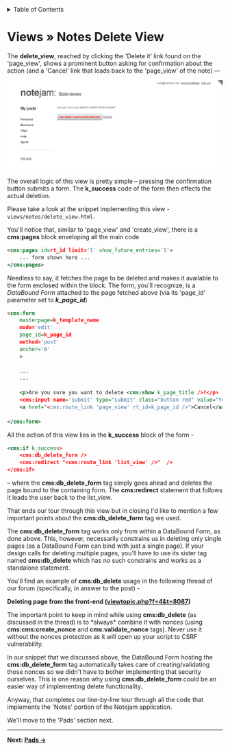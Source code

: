 <details><summary>Table of Contents</summary>

* [Intro](https://github.com/trendoman/Midware/tree/main/tutorials/Notejam-App/01-Intro.md#intro)
* [Installing the application](https://github.com/trendoman/Midware/tree/main/tutorials/Notejam-App/02-Installing-the-application.md#installing-the-application)
* [Code Walkthrough](https://github.com/trendoman/Midware/tree/main/tutorials/Notejam-App/03-Code-Walkthrough.md#code-walkthrough)
   * [Notes](https://github.com/trendoman/Midware/tree/main/tutorials/Notejam-App/04-Notes.md#notes)
   * [Routes](https://github.com/trendoman/Midware/tree/main/tutorials/Notejam-App/05-Routes.md#routes)
   * [Filters](https://github.com/trendoman/Midware/tree/main/tutorials/Notejam-App/06-Filters.md#filters)
   * [Controller](https://github.com/trendoman/Midware/tree/main/tutorials/Notejam-App/07-Controller.md#controller)
   * [Views](https://github.com/trendoman/Midware/tree/main/tutorials/Notejam-App/08-Views.md#views)
       1. [List view](./09-List-View.md#views--notes-list-view)
       2. [Page view](https://github.com/trendoman/Midware/tree/main/tutorials/Notejam-App/10-Page-View.md#views--notes-page-view)
       3. [Create view](https://github.com/trendoman/Midware/tree/main/tutorials/Notejam-App/11-Create-View.md#views--notes-create-view)
       4. [Create view (with pad)](https://github.com/trendoman/Midware/tree/main/tutorials/Notejam-App/12-Create-View-(with-Pad).md#views--notes-create-view-with-pad)
       5. [Edit view](https://github.com/trendoman/Midware/tree/main/tutorials/Notejam-App/14-Edit-View.md#views--notes-edit-view)
       6. [Delete view](https://github.com/trendoman/Midware/tree/main/tutorials/Notejam-App/15-Delete-View.md#views--notes-delete-view)
   * [Pads](https://github.com/trendoman/Midware/tree/main/tutorials/Notejam-App/16-Pads.md#pads)
   * [Users](https://github.com/trendoman/Midware/tree/main/tutorials/Notejam-App/17-Users.md#users)
* [Wrapping up..](https://github.com/trendoman/Midware/tree/main/tutorials/Notejam-App/18-Wrapping-up.md#wrapping-up)
</details>

# Views » Notes Delete View

The **delete_view**, reached by clicking the 'Delete it' link found on the 'page_view', shows a prominent button asking for confirmation about the action (and a 'Cancel' link that leads back to the 'page_view' of the note) —

![](./img/scr6.png)

The overall logic of this view is pretty simple – pressing the confirmation button submits a form. The **k_success** code of the form then effects the actual deletion.

Please take a look at the snippet implementing this view - `views/notes/delete_view.html`.

You'll notice that, similar to 'page_view' and 'create_view', there is a **cms:pages** block enveloping all the main code

```xml
<cms:pages id=rt_id limit='1' show_future_entries='1'>
    ... form shown here ...
</cms:pages>
```

Needless to say, it fetches the page to be deleted and makes it available to the form enclosed within the block. The form, you'll recognize, is a *DataBound Form* attached to the page fetched above (via its 'page_id' parameter set to ***k_page_id***)

```xml
<cms:form
    masterpage=k_template_name
    mode='edit'
    page_id=k_page_id
    method='post'
    anchor='0'
    >

    ...
    ...

    <p>Are you sure you want to delete <cms:show k_page_title />?</p>
    <cms:input name='submit' type="submit" class="button red" value="Yes, delete I want to delete this note" />
    <a href="<cms:route_link 'page_view' rt_id=k_page_id />">Cancel</a>

</cms:form>
```

All the action of this view lies in the **k_success** block of the form -

```xml
<cms:if k_success>
    <cms:db_delete_form />
    <cms:redirect "<cms:route_link 'list_view' />"  />
</cms:if>
```

– where the **cms:db_delete_form** tag simply goes ahead and deletes the page bound to the containing form. The **cms:redirect** statement that follows it leads the user back to the list_view.

That ends our tour through this view but in closing I'd like to mention a few important points about the **cms:db_delete_form** tag we used.

The **cms:db_delete_form** tag works only from within a DataBound Form, as done above. This, however, necessarily constrains us in deleting only single pages (as a DataBound Form can bind with just a single page). If your design calls for deleting multiple pages, you'll have to use its sister tag named **cms:db_delete** which has no such constrains and works as a standalone statement.

You'll find an example of **cms:db_delete** usage in the following thread of our forum (specifically, in answer to the post) -

**Deleting page from the front-end ([viewtopic.php?f=4&t=8087](http://www.couchcms.com/forum/viewtopic.php?f=4&t=8087))**

The important point to keep in mind while using **cms:db_delete** (as discussed in the thread) is to \*always\* combine it with nonces (using **cms:cms:create_nonce** and **cms:validate_nonce** tags). Never use it without the nonces protection as it will open up your script to CSRF vulnerability.

In our snippet that we discussed above, the DataBound Form hosting the **cms:db_delete_form** tag automatically takes care of creating/validating those nonces so we didn't have to bother implementing that security ourselves. This is one reason why using **cms:db_delete_form** could be an easier way of implementing delete functionality.

Anyway, that completes our line-by-line tour through all the code that implements the 'Notes' portion of the Notejam application.

We'll move to the 'Pads' section next.

---

**Next: [Pads →](https://github.com/trendoman/Midware/tree/main/tutorials/Notejam-App/16-Pads.md#pads)**
